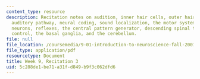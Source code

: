 ```yaml
---
content_type: resource
description: Recitation notes on audition, inner hair cells, outer hair cells, the
  auditory pathway, neural coding, sound localization, the motor system, lower motor
  neurons, reflexes, the central pattern generator, descending spinal tracts, cortical
  control, the basal ganglia, and the cerebellum.
file: null
file_location: /coursemedia/9-01-introduction-to-neuroscience-fall-2007/5c288de1be71a31fd849b9f3c062dfd6_wk09_hand103107.pdf
file_type: application/pdf
resourcetype: Document
title: Week 9, Recitation 3
uid: 5c288de1-be71-a31f-d849-b9f3c062dfd6
---
```

